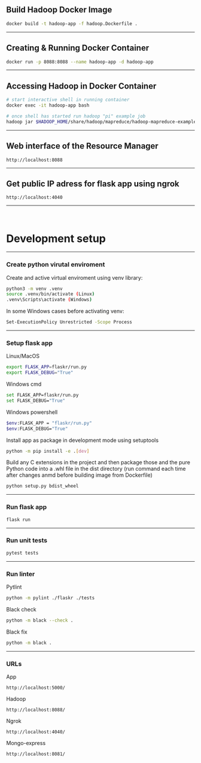 ## Build Hadoop Docker Image

```sh
docker build -t hadoop-app -f hadoop.Dockerfile .
```

<hr />

## Creating & Running Docker Container

```sh
docker run -p 8088:8088 --name hadoop-app -d hadoop-app
```

<hr />

## Accessing Hadoop in Docker Container

```sh
# start interactive shell in running container
docker exec -it hadoop-app bash

# once shell has started run hadoop "pi" example job
hadoop jar $HADOOP_HOME/share/hadoop/mapreduce/hadoop-mapreduce-examples-3.3.4.jar pi 10 100
```

<hr />

## Web interface of the Resource Manager

```text
http://localhost:8088
```

<hr />

## Get public IP adress for flask app using ngrok

```text
http://localhost:4040
```

<hr />
<br />

# Development setup

<hr />

### Create python virutal enviroment

Create and active virtual enviroment using venv library:

```sh
python3 -m venv .venv
source .venv/bin/activate (Linux)
.venv\Scripts\activate (Windows)
```

In some Windows cases before activating venv:

```sh
Set-ExecutionPolicy Unrestricted -Scope Process
```

<hr />

### Setup flask app

Linux/MacOS

```sh
export FLASK_APP=flaskr/run.py
export FLASK_DEBUG="True"
```

Windows cmd

```sh
set FLASK_APP=flaskr/run.py
set FLASK_DEBUG="True"
```

Windows powershell

```sh
$env:FLASK_APP = "flaskr/run.py"
$env:FLASK_DEBUG="True"
```

Install app as package in development mode using setuptools

```sh
python -m pip install -e .[dev]
```

Build any C extensions in the project and then package those and the pure Python code into a .whl file in the dist directory (run command each time after changes anmd before building image from Dockerfile)

```sh
python setup.py bdist_wheel
```

<hr />

### Run flask app

```sh
flask run
```

<hr />

### Run unit tests

```sh
pytest tests
```

<hr />

### Run linter

Pytlint

```sh
python -m pylint ./flaskr ./tests
```

Black check

```sh
python -m black --check .
```

Black fix

```sh
python -m black .
```

<hr />

### URLs

App

```text
http://localhost:5000/
```

Hadoop

```text
http://localhost:8088/
```

Ngrok

```text
http://localhost:4040/
```

Mongo-express

```text
http://localhost:8081/
```
